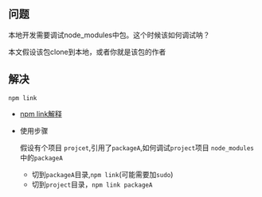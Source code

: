 ## 问题

本地开发需要调试node_modules中包。这个时候该如何调试呐？

本文假设该包clone到本地，或者你就是该包的作者

## 解决

`npm link`

* [npm link解释](https://www.npmjs.cn/cli/link/)

* 使用步骤

  假设有个项目 `projcet`,引用了`packageA`,如何调试`project`项目 `node_modules`中的`packageA`

  * 切到`packageA`目录,`npm link`(可能需要加`sudo`)
  * 切到`project`目录，`npm link packageA`

